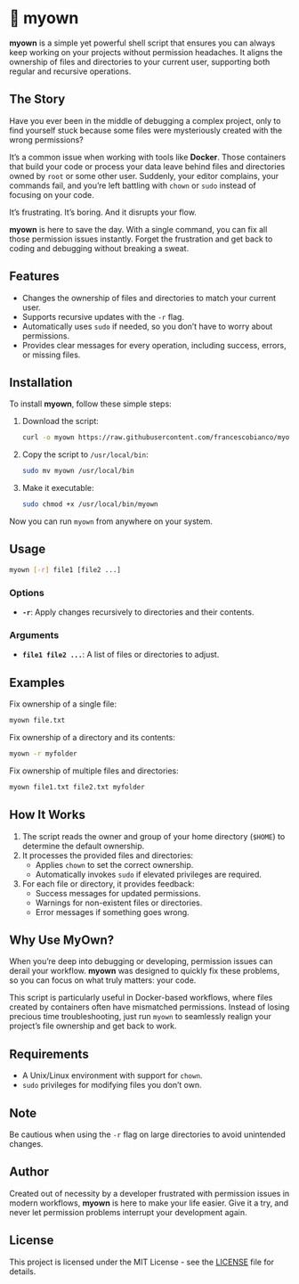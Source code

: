 # 📂 myown

**myown** is a simple yet powerful shell script that ensures you can always keep working on your projects without permission headaches. It aligns the ownership of files and directories to your current user, supporting both regular and recursive operations.

## The Story

Have you ever been in the middle of debugging a complex project, only to find yourself stuck because some files were mysteriously created with the wrong permissions? 

It’s a common issue when working with tools like **Docker**. Those containers that build your code or process your data leave behind files and directories owned by `root` or some other user. Suddenly, your editor complains, your commands fail, and you’re left battling with `chown` or `sudo` instead of focusing on your code.

It’s frustrating. It’s boring. And it disrupts your flow. 

**myown** is here to save the day. With a single command, you can fix all those permission issues instantly. Forget the frustration and get back to coding and debugging without breaking a sweat.

## Features

- Changes the ownership of files and directories to match your current user.
- Supports recursive updates with the `-r` flag.
- Automatically uses `sudo` if needed, so you don’t have to worry about permissions.
- Provides clear messages for every operation, including success, errors, or missing files.

## Installation

To install **myown**, follow these simple steps:

1. Download the script:
   ```bash
   curl -o myown https://raw.githubusercontent.com/francescobianco/myown/refs/heads/main/bin/myown
   ```

2. Copy the script to `/usr/local/bin`:
   ```bash
   sudo mv myown /usr/local/bin
   ```

3. Make it executable:
   ```bash
   sudo chmod +x /usr/local/bin/myown
   ```

Now you can run `myown` from anywhere on your system.

## Usage

```bash
myown [-r] file1 [file2 ...]
```

### Options
- **`-r`**: Apply changes recursively to directories and their contents.

### Arguments
- **`file1 file2 ...`**: A list of files or directories to adjust.

## Examples

Fix ownership of a single file:
```bash
myown file.txt
```

Fix ownership of a directory and its contents:
```bash
myown -r myfolder
```

Fix ownership of multiple files and directories:
```bash
myown file1.txt file2.txt myfolder
```

## How It Works

1. The script reads the owner and group of your home directory (`$HOME`) to determine the default ownership.
2. It processes the provided files and directories:
    - Applies `chown` to set the correct ownership.
    - Automatically invokes `sudo` if elevated privileges are required.
3. For each file or directory, it provides feedback:
    - Success messages for updated permissions.
    - Warnings for non-existent files or directories.
    - Error messages if something goes wrong.

## Why Use MyOwn?

When you’re deep into debugging or developing, permission issues can derail your workflow. **myown** was designed to quickly fix these problems, so you can focus on what truly matters: your code.

This script is particularly useful in Docker-based workflows, where files created by containers often have mismatched permissions. Instead of losing precious time troubleshooting, just run `myown` to seamlessly realign your project’s file ownership and get back to work.

## Requirements

- A Unix/Linux environment with support for `chown`.
- `sudo` privileges for modifying files you don’t own.

## Note

Be cautious when using the `-r` flag on large directories to avoid unintended changes.

## Author

Created out of necessity by a developer frustrated with permission issues in modern workflows, **myown** is here to make your life easier. Give it a try, and never let permission problems interrupt your development again.

## License

This project is licensed under the MIT License - see the [LICENSE](LICENSE) file for details.
